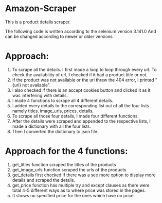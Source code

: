 # Amazon-Scraper
This is a product details scraper.

The following code is written according to the selenium version 3.141.0
And can be changed according to newer or older versions.

# Approach:
  1. To scrape all the details. I first made a loop to loop through every url. To check the availability of url, I checked if it had a product title or not.
  2. If the product was not available or the url threw the 404 error, I printed "{url} not available".
  3. I also checked if there is an accept cookies button and clicked it as it was interfering with details.
  4. I made 4 functions to scrape all 4 different details.
  5. I added every details to the corresponding list out of all the four lists namely titles, image_urls, prices, details.
  6. To scrape all those four details, I made four different functions.
  7. After the details were scraped and appended to the respective lists, I made a dictionary with all the four lists.
  8. Then I converted the dictionary to json file.
  
# Approach for the 4 functions:
  1. get_titles function scraped the titles of the products
  2. get_image_urls function scraped the urls of the products
  3. get_details first checked if there was a see more option to display more details and scraped the details.
  4. get_price function has multiple try and except clauses as there were total 4-5 different ways as to where price was stored in the pages.
  5. It shows no specified price for the ones which have no price.
  

